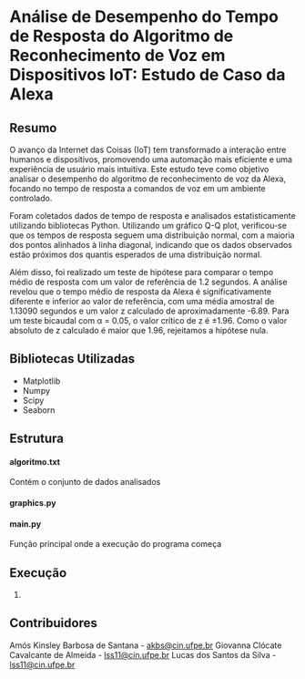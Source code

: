 # Análise de Desempenho do Tempo de Resposta do Algoritmo de Reconhecimento de Voz em Dispositivos IoT: Estudo de Caso da Alexa 

## Resumo 
O avanço da Internet das Coisas (IoT) tem transformado a interação entre humanos e dispositivos, promovendo uma automação mais eficiente e uma experiência de usuário mais intuitiva. Este estudo teve como objetivo analisar o desempenho do algoritmo de reconhecimento de voz da Alexa, focando no tempo de resposta a comandos de voz em um ambiente controlado.

Foram coletados dados de tempo de resposta e analisados estatisticamente utilizando bibliotecas Python. Utilizando um gráfico Q-Q plot, verificou-se que os tempos de resposta seguem uma distribuição normal, com a maioria dos pontos alinhados à linha diagonal, indicando que os dados observados estão próximos dos quantis esperados de uma distribuição normal.

Além disso, foi realizado um teste de hipótese para comparar o tempo médio de resposta com um valor de referência de 1.2 segundos. A análise revelou que o tempo médio de resposta da Alexa é significativamente diferente e inferior ao valor de referência, com uma média amostral de 1.13090 segundos e um valor z calculado de aproximadamente -6.89. Para um teste bicaudal com α = 0.05, o valor crítico de z é ±1.96. Como o valor absoluto de z calculado é maior que 1.96, rejeitamos a hipótese nula.

## Bibliotecas Utilizadas
* Matplotlib
* Numpy
* Scipy
* Seaborn
  
## Estrutura
#### algoritmo.txt
Contém o conjunto de dados analisados

#### graphics.py

#### main.py 
Função principal onde a execução do programa começa

## Execução
1.  

## Contribuidores
Amós Kinsley Barbosa de Santana - akbs@cin.ufpe.br 
Giovanna Clócate Cavalcante de Almeida - lss11@cin.ufpe.br 
Lucas dos Santos da Silva - lss11@cin.ufpe.br
